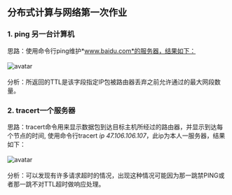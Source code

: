 ## 分布式计算与网络第一次作业

### 1. ping 另一台计算机
思路：使用命令行ping维护*www.baidu.com*的服务器，结果如下：
<br/><br/>
![avatar](/static/ping.png)
<br/><br/>
分析：所返回的TTL是该字段指定IP包被路由器丢弃之前允许通过的最大网段数量。
### 2. tracert一个服务器
思路：tracert命令用来显示数据包到达目标主机所经过的路由器，并显示到达每个节点的时间, 使用命令行tracert *ip 47.106.106.107*，此ip为本人一服务器，结果如下：
<br/><br/>
![avatar](/static/tracert.png)
<br/><br/>
分析：可以发现有许多请求超时的情况，出现这种情况可能因为那一跳禁PING或者那一跳不对TTL超时做响应处理。
